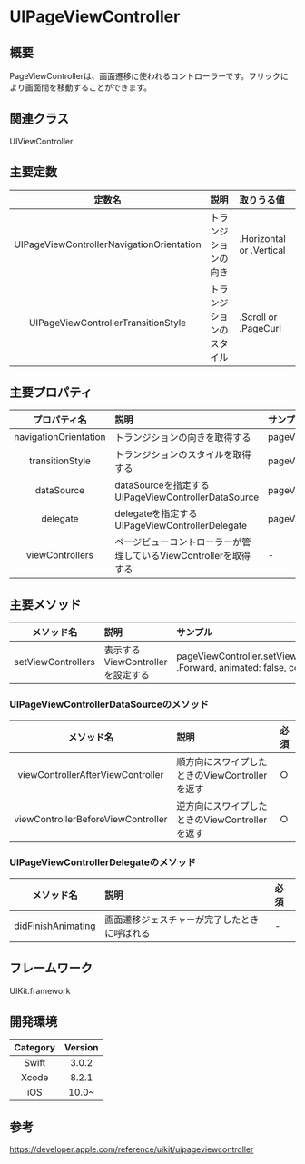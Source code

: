 # UIPageViewController

## 概要
PageViewControllerは、画面遷移に使われるコントローラーです。フリックにより画面間を移動することができます。

## 関連クラス
UIViewController

## 主要定数
| 定数名 | 説明 | 取りうる値 |
|:-----------:|:------------|:------------|
| UIPageViewControllerNavigationOrientation | トランジションの向き | .Horizontal or .Vertical | 
| UIPageViewControllerTransitionStyle | トランジションのスタイル | .Scroll or .PageCurl | 

## 主要プロパティ
| プロパティ名 | 説明 | サンプル |
|:-----------:|:------------|:------------|
| navigationOrientation | トランジションの向きを取得する | pageViewControler.navigationOrientation |
| transitionStyle | トランジションのスタイルを取得する | pageViewControler.transitionStyle |
| dataSource | dataSourceを指定する<br> UIPageViewControllerDataSource | pageViewController.dataSource = self |
| delegate | delegateを指定する <br>UIPageViewControllerDelegate | pageViewController.delegate = self |
| viewControllers | ページビューコントローラーが管理しているViewControllerを取得する | - |

## 主要メソッド
| メソッド名 | 説明 | サンプル |
|:-----------:|:------------|:------------|
| setViewControllers | 表示するViewControllerを設定する | pageViewController.setViewControllers([currentViewController],direction: .Forward, animated: false, completion: nil) |

### UIPageViewControllerDataSourceのメソッド
| メソッド名 | 説明 | 必須 |
|:-----------:|:------------|:------------|
| viewControllerAfterViewController | 順方向にスワイプしたときのViewControllerを返す | ○ |
| viewControllerBeforeViewController | 逆方向にスワイプしたときのViewControllerを返す | ○ |

### UIPageViewControllerDelegateのメソッド
| メソッド名 | 説明 | 必須 |
|:-----------:|:------------|:------------|
| didFinishAnimating  | 画面遷移ジェスチャーが完了したときに呼ばれる | - |

## フレームワーク
UIKit.framework

## 開発環境
| Category | Version |
|:-----------:|:------------:|
| Swift | 3.0.2 |
| Xcode | 8.2.1 |
| iOS | 10.0~ |

## 参考
https://developer.apple.com/reference/uikit/uipageviewcontroller
